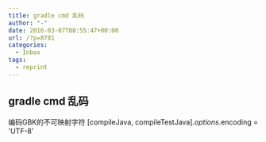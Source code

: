 ```yaml
---
title: gradle cmd 乱码
author: "-"
date: 2016-03-07T08:55:47+00:00
url: /?p=8781
categories:
  - Inbox
tags:
  - reprint
---
```

## gradle cmd 乱码

编码GBK的不可映射字符
[compileJava, compileTestJava]*.options*.encoding = 'UTF-8'